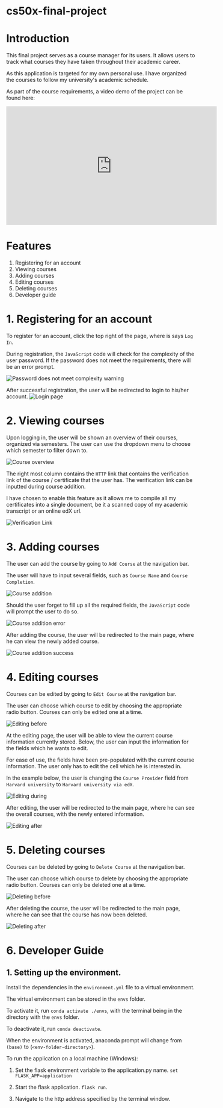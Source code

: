 # cs50x-final-project
# Introduction
This final project serves as a course manager for its users. It allows users to track what courses they have taken throughout their academic career.

As this application is targeted for my own personal use. I have organized the courses to follow my university's academic schedule. 

As part of the course requirements, a video demo of the project can be found here: 

<iframe width="560" height="315" src="https://www.youtube.com/embed/D-7KGnsUYRU?start=1" frameborder="0" allow="accelerometer; autoplay; clipboard-write; encrypted-media; gyroscope; picture-in-picture" allowfullscreen></iframe>

# Features
1. Registering for an account
2. Viewing courses
3. Adding courses
4. Editing courses
5. Deleting courses
6. Developer guide

# 1. Registering for an account 
To register for an account, click the top right of the page, where is says `Log In`.

During registration, the `JavaScript` code will check for the complexity of the user password. If the password does not meet the requirements, there will be an error prompt. 

![Password does not meet complexity warning](https://raw.githubusercontent.com/AhmadHatziq/cs50x-final-project/master/screenshots/invalid_password.PNG)

After successful registration, the user will be redirected to login to his/her account.
![Login page](https://raw.githubusercontent.com/AhmadHatziq/cs50x-final-project/master/screenshots/successful_account_creation.PNG)

# 2. Viewing courses
Upon logging in, the user will be shown an overview of their courses, organized via semesters. The user can use the dropdown menu to choose which semester to filter down to. 

![Course overview](https://raw.githubusercontent.com/AhmadHatziq/cs50x-final-project/master/screenshots/course_overview.PNG)

The right most column contains the `HTTP` link that contains the verification link of the course / certificate that the user has. The verification link can be inputted during course addition.

I have chosen to enable this feature as it allows me to compile all my certificates into a single document, be it a scanned copy of my academic transcript or an online edX url.

![Verification Link](https://raw.githubusercontent.com/AhmadHatziq/cs50x-final-project/master/screenshots/verification_link.jpg)

# 3. Adding courses
The user can add the course by going to `Add Course` at the navigation bar.

The user will have to input several fields, such as `Course Name` and `Course Completion`.

![Course addition](https://raw.githubusercontent.com/AhmadHatziq/cs50x-final-project/master/screenshots/successful_add.PNG)

Should the user forget to fill up all the required fields, the `JavaScript` code will prompt the user to do so.

![Course addition error](https://raw.githubusercontent.com/AhmadHatziq/cs50x-final-project/master/screenshots/unsuccessful_add.PNG)

After adding the course, the user will be redirected to the main page, where he can view the newly added course.

![Course addition success](https://raw.githubusercontent.com/AhmadHatziq/cs50x-final-project/master/screenshots/course_added.PNG)


# 4. Editing courses
Courses can be edited by going to `Edit Course` at the navigation bar. 

The user can choose which course to edit by choosing the appropriate radio button. Courses can only be edited one at a time.

![Editing before](https://raw.githubusercontent.com/AhmadHatziq/cs50x-final-project/master/screenshots/edit_before.PNG)

At the editing page, the user will be able to view the current course information currently stored. Below, the user can input the information for the fields which he wants to edit. 

For ease of use, the fields have been pre-populated with the current course information. The user only has to edit the cell which he is interested in.

In the example below, the user is changing the `Course Provider` field from `Harvard university` to `Harvard university via edX`.

![Editing during](https://raw.githubusercontent.com/AhmadHatziq/cs50x-final-project/master/screenshots/edit_during.PNG)

After editing, the user will be redirected to the main page, where he can see the overall courses, with the newly entered information.

![Editing after](https://raw.githubusercontent.com/AhmadHatziq/cs50x-final-project/master/screenshots/edit_after.PNG)

# 5. Deleting courses
Courses can be deleted by going to `Delete Course` at the navigation bar.

The user can choose which course to delete by choosing the appropriate radio button. Courses can only be deleted one at a time.

![Deleting before](https://raw.githubusercontent.com/AhmadHatziq/cs50x-final-project/master/screenshots/delete_before.PNG)

After deleting the course, the user will be redirected to the main page, where he can see that the course has now been deleted.

![Deleting after](https://raw.githubusercontent.com/AhmadHatziq/cs50x-final-project/master/screenshots/delete_after.PNG)

# 6. Developer Guide

## 1. Setting up the environment.

Install the dependencies in the `environment.yml` file to a virtual environment.

The virtual environment can be stored in the `envs` folder.

To activate it, run `conda activate ./envs`, with the terminal being in the directory with the `envs` folder.

To deactivate it, run `conda deactivate`.

When the environment is activated, anaconda prompt will change from `(base)` to (`<env-folder-directory>`).

To run the application on a local machine (Windows):

1. Set the flask environment variable to the application.py name.
`set FLASK_APP=application`

2. Start the flask application.
`flask run`.

3. Navigate to the http address specified by the terminal window. 










